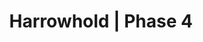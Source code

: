 ---
title: Harrowhold | Phase 4
description: Guide for the dungeon Harrowhold | Phase 4
weight: 1
draft: true
toc: true
---